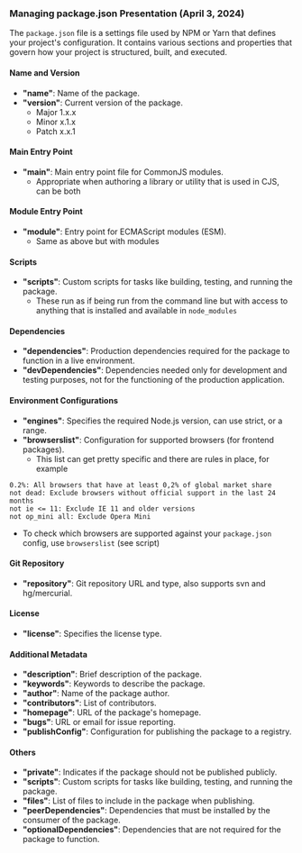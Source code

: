 ### Managing package.json Presentation (April 3, 2024)

The `package.json` file is a settings file used by NPM or Yarn that defines your project's configuration. It contains various sections and properties that govern how your project is structured, built, and executed.

#### Name and Version
- **"name"**: Name of the package.
- **"version"**: Current version of the package.
  - Major 1.x.x
  - Minor x.1.x
  - Patch x.x.1

#### Main Entry Point
- **"main"**: Main entry point file for CommonJS modules.
  - Appropriate when authoring a library or utility that is used in CJS, can be both

#### Module Entry Point
- **"module"**: Entry point for ECMAScript modules (ESM).
  - Same as above but with modules

#### Scripts
- **"scripts"**: Custom scripts for tasks like building, testing, and running the package.
  - These run as if being run from the command line but with access to anything that is installed and available in `node_modules`

#### Dependencies
- **"dependencies"**: Production dependencies required for the package to function in a live environment.
- **"devDependencies"**: Dependencies needed only for development and testing purposes, not for the functioning of the production application.

#### Environment Configurations
- **"engines"**: Specifies the required Node.js version, can use strict, or a range.
- **"browserslist"**: Configuration for supported browsers (for frontend packages).
  - This list can get pretty specific and there are rules in place, for example
```
0.2%: All browsers that have at least 0,2% of global market share
not dead: Exclude browsers without official support in the last 24 months
not ie <= 11: Exclude IE 11 and older versions
not op_mini all: Exclude Opera Mini
``` 
  - To check which browsers are supported against your `package.json` config, use `browserslist` (see script)

#### Git Repository
- **"repository"**: Git repository URL and type, also supports svn and hg/mercurial.

#### License
- **"license"**: Specifies the license type.

#### Additional Metadata
- **"description"**: Brief description of the package.
- **"keywords"**: Keywords to describe the package.
- **"author"**: Name of the package author.
- **"contributors"**: List of contributors.
- **"homepage"**: URL of the package's homepage.
- **"bugs"**: URL or email for issue reporting.
- **"publishConfig"**: Configuration for publishing the package to a registry.

#### Others
- **"private"**: Indicates if the package should not be published publicly.
- **"scripts"**: Custom scripts for tasks like building, testing, and running the package.
- **"files"**: List of files to include in the package when publishing.
- **"peerDependencies"**: Dependencies that must be installed by the consumer of the package.
- **"optionalDependencies"**: Dependencies that are not required for the package to function.

